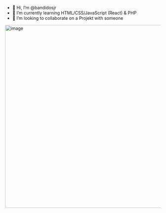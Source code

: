 - 👋 Hi, I’m @bandidosjr
- 🌱 I’m currently learning HTML/CSS/JavaScript (React) & PHP
- 🚀 I’m looking to collaborate on a Projekt with someone

<img width="592" alt="image" src="https://user-images.githubusercontent.com/43106289/180873550-eb71462a-89ad-476c-a95e-f70da6a518c7.png">



<!---
bandidosjr/bandidosjr is a ✨ special ✨ repository because its `README.md` (this file) appears on your GitHub profile.
You can click the Preview link to take a look at your changes.
--->
